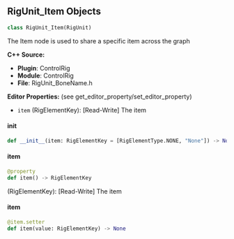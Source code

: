 ## RigUnit_Item Objects

```python
class RigUnit_Item(RigUnit)
```

The Item node is used to share a specific item across the graph

**C++ Source:**

- **Plugin**: ControlRig
- **Module**: ControlRig
- **File**: RigUnit_BoneName.h

**Editor Properties:** (see get_editor_property/set_editor_property)

- ``item`` (RigElementKey):  [Read-Write] The item

<a id="unreal.RigUnit_Item.__init__"></a>

#### __init__

```python
def __init__(item: RigElementKey = [RigElementType.NONE, "None"]) -> None
```

<a id="unreal.RigUnit_Item.item"></a>

#### item

```python
@property
def item() -> RigElementKey
```

(RigElementKey):  [Read-Write] The item

<a id="unreal.RigUnit_Item.item"></a>

#### item

```python
@item.setter
def item(value: RigElementKey) -> None
```

<a id="unreal.RigUnit_ItemArray"></a>